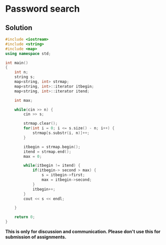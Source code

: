 # Password search

## Solution

```c++
#include <iostream>
#include <string>
#include <map>
using namespace std;

int main()
{
    int n;
    string s;
    map<string, int> strmap;
    map<string, int>::iterator itbegin;
    map<string, int>::iterator itend;

    int max;

    while(cin >> n) {
        cin >> s;

        strmap.clear();
        for(int i = 0; i <= s.size() - n; i++) {
            strmap[s.substr(i, n)]++;
        }

        itbegin = strmap.begin();
        itend = strmap.end();
        max = 0;

        while(itbegin != itend) {
            if(itbegin-> second > max) {
                s = itbegin->first;
                max = itbegin->second;
            }
            itbegin++;
        }
        cout << s << endl;

    }

    return 0;
}

```


**This is only for discussion and communication. Please don't use this for submission of assignments.**